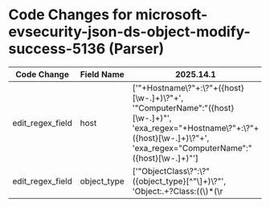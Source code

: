# Code Changes for microsoft-evsecurity-json-ds-object-modify-success-5136 (Parser)

| Code Change | Field Name | 2025.14.1 | 2025.15.1 |
|-------------|------------|-----------|------------|
| edit_regex_field | host | ['"+Hostname\\?"+:\\?"+({host}[\w\-.]+)\\?"+', '"ComputerName":"({host}[\w\-.]+)"', 'exa_regex="+Hostname\\?"+:\\?"+({host}[\w\-.]+)\\?"+', 'exa_regex="ComputerName":"({host}[\w\-.]+)"'] | ['"+Hostname\\?"+:\\?"+({host}[\w\-.]+)\\?"+', '"Computer(|Name)":"({host}[\w\-.]+)"', 'exa_regex="+Hostname\\?"+:\\?"+({host}[\w\-.]+)\\?"+', 'exa_regex="Computer(|Name)":"({host}[\w\-.]+)"'] |
| edit_regex_field | object_type | ['"ObjectClass\\?":\\?"({object_type}[^"\\]+)\\?"', 'Object:.+?Class:((\\)*(\\r|\\t|\\n))*({object_type}[^:]+?)((\\)*(\\r|\\t|\\n))*\w+:', 'exa_regex="ObjectClass\\?":\\?"({object_type}[^"\\]+)\\?"', 'exa_regex=Object:.+?Class:((\\)*(\\r|\\t|\\n))*({object_type}[^:]+?)((\\)*(\\r|\\t|\\n))*\w+:'] | ['"ObjectClass\\?":\\?"({object_type}[^"\\]+)\\?"', 'Object:.+?Class:((\\)*(\\r|\\t|\\n))*(\s*|)({object_type}[^:]+?)(\s*|)((\\)*(\\r|\\t|\\n))*\w+:', 'exa_regex="ObjectClass\\?":\\?"({object_type}[^"\\]+)\\?"', 'exa_regex=Object:.+?Class:((\\)*(\\r|\\t|\\n))*(\s*|)({object_type}[^:]+?)(\s*|)((\\)*(\\r|\\t|\\n))*\w+:'] |